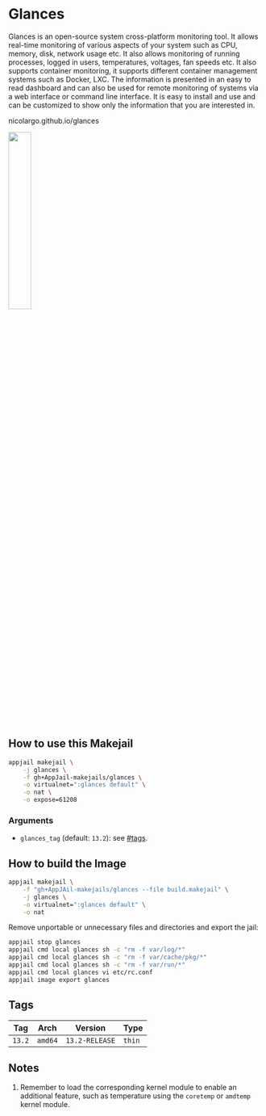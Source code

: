 # Glances

Glances is an open-source system cross-platform monitoring tool. It allows real-time monitoring of various aspects of your system such as CPU, memory, disk, network usage etc. It also allows monitoring of running processes, logged in users, temperatures, voltages, fan speeds etc. It also supports container monitoring, it supports different container management systems such as Docker, LXC. The information is presented in an easy to read dashboard and can also be used for remote monitoring of systems via a web interface or command line interface. It is easy to install and use and can be customized to show only the information that you are interested in.

nicolargo.github.io/glances

<img src="https://nicolargo.github.io/glances/public/images/glances.png" width="30%" height="auto">

## How to use this Makejail

```sh
appjail makejail \
	-j glances \
	-f gh+AppJail-makejails/glances \
	-o virtualnet=":glances default" \
	-o nat \
	-o expose=61208
```

### Arguments

* `glances_tag` (default: `13.2`): see [#tags](#tags).

## How to build the Image

```sh
appjail makejail \
    -f "gh+AppJAil-makejails/glances --file build.makejail" \
    -j glances \
    -o virtualnet=":glances default" \
    -o nat
```

Remove unportable or unnecessary files and directories and export the jail:

```sh
appjail stop glances
appjail cmd local glances sh -c "rm -f var/log/*"
appjail cmd local glances sh -c "rm -f var/cache/pkg/*"
appjail cmd local glances sh -c "rm -f var/run/*"
appjail cmd local glances vi etc/rc.conf
appjail image export glances
```

## Tags

| Tag    | Arch    | Version           | Type   |
| ------ | ------- | ----------------- | ------ |
| `13.2` | `amd64` | `13.2-RELEASE` | `thin` |

## Notes

1. Remember to load the corresponding kernel module to enable an additional feature, such as temperature using the `coretemp` or `amdtemp` kernel module.

